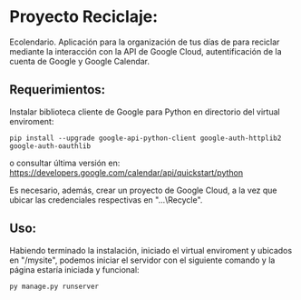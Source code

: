 # Proyecto Reciclaje:
Ecolendario. Aplicación para la organización de tus días de para reciclar mediante la interacción con la API de Google Cloud, autentificación de la cuenta de Google y Google Calendar.

## Requerimientos:
Instalar biblioteca cliente de Google para Python en directorio del virtual enviroment:
```
pip install --upgrade google-api-python-client google-auth-httplib2 google-auth-oauthlib
```
o consultar última versión en: https://developers.google.com/calendar/api/quickstart/python

Es necesario, además, crear un proyecto de Google Cloud, a la vez que ubicar las credenciales respectivas en "...\Recycle\".

## Uso:
Habiendo terminado la instalación, iniciado el virtual enviroment y ubicados en "/mysite", podemos iniciar el servidor con el siguiente comando y la página estaría iniciada y funcional:
```
py manage.py runserver
```
